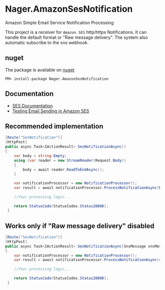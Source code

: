 # Nager.AmazonSesNotification
Amazon Simple Email Service Notification Processing

This project is a receiver for `Amazon SES` http/https Notifications. It can handle the default format or "Raw message delivery". The system also automatic subscribe to the sns webhook.

## nuget
The package is available on [nuget](https://www.nuget.org/packages/Nager.AmazonSesNotification)
```
PM> install-package Nager.AmazonSesNotification
```

## Documentation
 - [SES Documentation](https://docs.aws.amazon.com/ses/latest/DeveloperGuide/notifications-via-email.html) 
 - [Testing Email Sending in Amazon SES](https://docs.aws.amazon.com/ses/latest/DeveloperGuide/mailbox-simulator.html)

## Recommended implementation
```cs
[Route("SesNotification")]
[HttpPost]
public async Task<IActionResult> SesNotificationAsync()
{
    var body = string.Empty;
    using (var reader = new StreamReader(Request.Body))
    {
        body = await reader.ReadToEndAsync();
    }
    
    var notificationProcessor = new NotificationProcessor();
    var result = await notificationProcessor.ProcessNotificationAsync(body);
    
    //Your processing logic...
    
    return StatusCode(StatusCodes.Status200OK);
 }
 ```


## Works only if "Raw message delivery" disabled
```cs
[Route("SesNotification")]
[HttpPost]
public async Task<IActionResult> SesNotificationAsync(SnsMessage snsMessage)
{  
    var notificationProcessor = new NotificationProcessor();
    var result = await notificationProcessor.ProcessNotificationAsync(snsMessage);
    
    //Your processing logic...
    
    return StatusCode(StatusCodes.Status200OK);
 }
```
